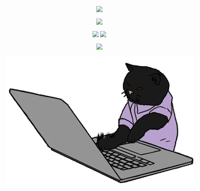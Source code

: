 <p align="center">
    <img src="https://capsule-render.vercel.app/api?type=waving&height=300&color=gradient&text=HI%20Welcome&desc=I%20am%20Quenan&descAlignY=69&descSize=25">
</p>

<p align="center">
    <img width="800" src="https://readme-typing-svg.demolab.com?font=Fira+Code&pause=1000&color=F9AEAC&center=true&vCenter=true&width=600&lines=Welcome+to+my+GitHub+profile+page!;%E6%AC%A2%E8%BF%8E%E6%9D%A5%E5%88%B0%E6%88%91+GitHub+%E4%B8%BB%E9%A1%B5%EF%BC%81">
</p>

<p align="center">
    <img width="400" src="https://github-readme-stats.vercel.app/api?username=qnquenan&locale=cn&line_height=33&show_icons=true&hide_border=true&theme=transparent&text_color=F9AEAC&title_color=F9AEAC&icon_color=F9AEAC&hide=prs,contribs&rank_icon=default"/>
    <img width="400" src="https://github-readme-streak-stats-xiaokang2022.vercel.app/?user=qnquenan&theme=transparent&hide_border=true&stroke=F9AEAC&ring=F9AEAC&fire=F9AEAC&currStreakNum=F9AEAC&currStreakLabel=F9AEAC&sideNums=F9AEAC&sideLabels=F9AEAC"/>
</p>

<p align="center">
    <img width="800" src="https://github-readme-activity-graph.vercel.app/graph?username=qnquenan&theme=github-compact&hide_border=true&area=true&bg_color=00000000&color=F9AEAC&line=F9AEAC&point=F9AEAC&title_color=F9AEAC&area_color=F9AEAC&locale=zh" />
</p>


<p align="center">
    <img src="https://raw.githubusercontent.com/heartyang520/HeartYang.github.io/main/share/hacker_a.gif">
</p>
